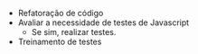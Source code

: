 * Refatoração de código
* Avaliar a necessidade de testes de Javascript
   * Se sim, realizar testes.
* Treinamento de testes